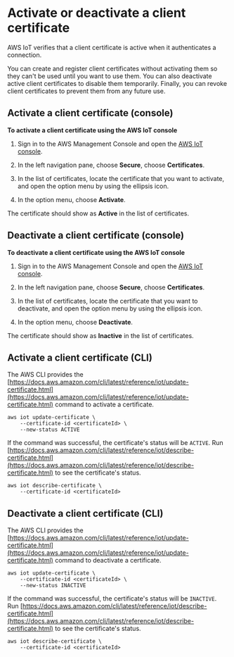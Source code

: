 # Activate or deactivate a client certificate<a name="activate-or-deactivate-device-cert"></a>

AWS IoT verifies that a client certificate is active when it authenticates a connection\.

You can create and register client certificates without activating them so they can't be used until you want to use them\. You can also deactivate active client certificates to disable them temporarily\. Finally, you can revoke client certificates to prevent them from any future use\. 

## Activate a client certificate \(console\)<a name="activate-device-cert-console"></a>

**To activate a client certificate using the AWS IoT console**

1. Sign in to the AWS Management Console and open the [AWS IoT console](https://console.aws.amazon.com/iot/home)\.

1. In the left navigation pane, choose **Secure**, choose **Certificates**\.

1. In the list of certificates, locate the certificate that you want to activate, and open the option menu by using the ellipsis icon\.

1. In the option menu, choose **Activate**\.

The certificate should show as **Active** in the list of certificates\.

## Deactivate a client certificate \(console\)<a name="deactivate-device-cert-console"></a>

**To deactivate a client certificate using the AWS IoT console**

1. Sign in to the AWS Management Console and open the [AWS IoT console](https://console.aws.amazon.com/iot/home)\.

1. In the left navigation pane, choose **Secure**, choose **Certificates**\.

1. In the list of certificates, locate the certificate that you want to deactivate, and open the option menu by using the ellipsis icon\.

1. In the option menu, choose **Deactivate**\.

The certificate should show as **Inactive** in the list of certificates\.

## Activate a client certificate \(CLI\)<a name="activate-device-cert-cli"></a>

The AWS CLI provides the [https://docs.aws.amazon.com/cli/latest/reference/iot/update-certificate.html](https://docs.aws.amazon.com/cli/latest/reference/iot/update-certificate.html) command to activate a certificate\.

```
aws iot update-certificate \
    --certificate-id <certificateId> \
    --new-status ACTIVE
```

If the command was successful, the certificate's status will be `ACTIVE`\. Run [https://docs.aws.amazon.com/cli/latest/reference/iot/describe-certificate.html](https://docs.aws.amazon.com/cli/latest/reference/iot/describe-certificate.html) to see the certificate's status\.

```
aws iot describe-certificate \
    --certificate-id <certificateId>
```

## Deactivate a client certificate \(CLI\)<a name="deactivate-device-cert-cli"></a>

The AWS CLI provides the [https://docs.aws.amazon.com/cli/latest/reference/iot/update-certificate.html](https://docs.aws.amazon.com/cli/latest/reference/iot/update-certificate.html) command to deactivate a certificate\.

```
aws iot update-certificate \
    --certificate-id <certificateId> \
    --new-status INACTIVE
```

If the command was successful, the certificate's status will be `INACTIVE`\. Run [https://docs.aws.amazon.com/cli/latest/reference/iot/describe-certificate.html](https://docs.aws.amazon.com/cli/latest/reference/iot/describe-certificate.html) to see the certificate's status\.

```
aws iot describe-certificate \
    --certificate-id <certificateId>
```